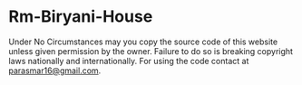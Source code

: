 # Rm-Biryani-House
Under No Circumstances may you copy the source code of this website unless given permission by the owner. Failure to do so is breaking copyright laws nationally and internationally.
For using the code contact at parasmar16@gmail.com. 
